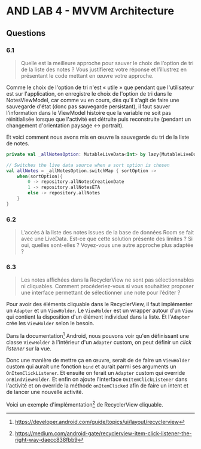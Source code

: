 # AND LAB 4 - MVVM Architecture

## Questions

### 6.1

> Quelle est la meilleure approche pour sauver le choix de l’option de tri de la
> liste des notes ? Vous justifierez votre réponse et l’illustrez en présentant
> le code mettant en œuvre votre approche.

Comme le choix de l'option de tri n'est « utile » que pendant que l'utilisateur
est sur l'application, on enregistre le choix de l'option de tri dans le
NotesViewModel, car comme vu en cours, dès qu'il s'agit de faire une sauvegarde
d'état (donc pas sauvegarde persistant), il faut sauver l'information dans le
ViewModel histoire que la variable ne soit pas réinitialisée lorsque que
l'activité est détruite puis reconstruite (pendant un changement d'orientation
paysage <-> portrait).

Et voici comment nous avons mis en œuvre la sauvegarde du tri de la liste de
notes.

```kotlin
private val _allNotesOption: MutableLiveData<Int> by lazy{MutableLiveData(-1)}

// Switches the live data source when a sort option is chosen
val allNotes = _allNotesOption.switchMap { sortOption ->
    when(sortOption){
        0 -> repository.allNotesCreationDate
        1 -> repository.allNotesETA
        else -> repository.allNotes
    }
}
```

### 6.2

> L’accès à la liste des notes issues de la base de données Room se fait avec
> une LiveData. Est-ce que cette solution présente des limites ? Si oui, quelles
> sont-elles ? Voyez-vous une autre approche plus adaptée ?

### 6.3

> Les notes affichées dans la RecyclerView ne sont pas sélectionnables ni
> cliquables. Comment procéderiez-vous si vous souhaitiez proposer une interface
> permettant de sélectionner une note pour l’éditer ?

Pour avoir des éléments cliquable dans le RecyclerView, il faut implémenter un
`Adapter` et un `ViewHolder`. Le `ViewHolder` est un wrapper autour d'un `View`
qui contient la disposition d'un élément individuel dans la liste. Et
l'`Adapter` crée les `ViewHolder` selon le besoin.

Dans la  documentation[^1] Android, nous pouvons voir qu'en définissant une
classe `ViewHolder` à l'intérieur d'un `Adapter` custom, on peut définir un
*click listener* sur la vue.

[^1]: https://developer.android.com/guide/topics/ui/layout/recyclerview

Donc une manière de mettre ça en œuvre, serait de de faire un `ViewHolder`
custom qui aurait une fonction `bind` et aurait parmi ses arguments un
`OnItemClickListener`. Et ensuite on ferait un `Adapter` custom qui override
`onBindViewHolder`. Et enfin on ajoute l'interface `OnItemClickListener` dans
l'activité et on override la méthode `onItemClicked` afin de faire un intent et
de lancer une nouvelle activité.

Voici un exemple d'implémentation[^2] de RecyclerView cliquable.

[^2]: https://medium.com/android-gate/recyclerview-item-click-listener-the-right-way-daecc838fbb9
